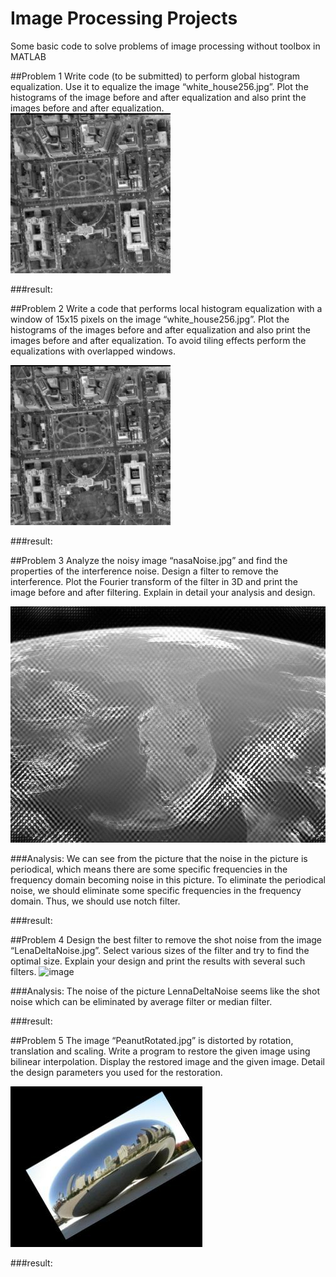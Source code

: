#                                           Image Processing Projects

Some basic code to solve problems of image processing without toolbox in MATLAB

##Problem 1
Write code (to be submitted) to perform global histogram equalization. Use it to equalize the image “white_house256.jpg”. Plot the histograms of the image before and after equalization and also print the images before and after equalization.
![image](https://github.com/jessehui/Image-Processing/blob/master/src/white_house256.jpg)


###result:


##Problem 2
Write a code that performs local histogram equalization with a window of 15x15 pixels on the image  “white_house256.jpg”. Plot the histograms of the images before and after equalization and also print the images before and after equalization. To avoid tiling effects perform the equalizations with overlapped windows.

![image](https://github.com/jessehui/Image-Processing/blob/master/src/white_house256.jpg)

###result:


##Problem 3
Analyze the noisy image “nasaNoise.jpg” and find the properties of the interference noise. Design a filter to remove the interference. Plot the Fourier transform of the filter in 3D and print the image before and after filtering. Explain in detail your analysis and design.

![image](https://github.com/jessehui/Image-Processing/blob/master/src/nasaNoise%20_1_.jpg)

###Analysis:
We can see from the picture that the noise in the picture is periodical, which means there are some specific frequencies in the frequency domain becoming noise in this picture. To eliminate the periodical noise, we should eliminate some specific frequencies in the frequency domain. Thus, we should use notch filter.

###result:


##Problem 4
Design the best filter to remove the shot noise from the image “LenaDeltaNoise.jpg”. Select various sizes of the filter and try to find the optimal size. Explain your design and print the results with several such filters.
![image]()

###Analysis:
The noise of the picture LennaDeltaNoise seems like the shot noise which can be eliminated by average filter or median filter.

###result:


##Problem 5
The image “PeanutRotated.jpg” is distorted by rotation, translation and scaling. Write a program to restore the given image using bilinear interpolation. Display the restored image and the given image. Detail the design parameters you used for the restoration.

![image](https://github.com/jessehui/Image-Processing/blob/master/src/PeanutRotated-B.jpg)

###result:

